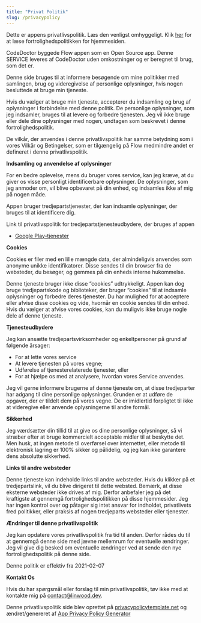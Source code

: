 ```yaml
---
title: "Privat Politik"
slug: /privacypolicy
---
```


Dette er appens privatlivspolitik. Læs den venligst omhyggeligt. Klik [her](https://go.linwood.dev/privacypolicy) for at læse fortrolighedspolitikken for hjemmesiden.

CodeDoctor byggede Flow appen som en Open Source app. Denne SERVICE leveres af CodeDoctor uden omkostninger og er beregnet til brug, som det er.

Denne side bruges til at informere besøgende om mine politikker med samlingen, brug og videregivelse af personlige oplysninger, hvis nogen besluttede at bruge min tjeneste.

Hvis du vælger at bruge min tjeneste, accepterer du indsamling og brug af oplysninger i forbindelse med denne politik. De personlige oplysninger, som jeg indsamler, bruges til at levere og forbedre tjenesten. Jeg vil ikke bruge eller dele dine oplysninger med nogen, undtagen som beskrevet i denne fortrolighedspolitik.

De vilkår, der anvendes i denne privatlivspolitik har samme betydning som i vores Vilkår og Betingelser, som er tilgængelig på Flow medmindre andet er defineret i denne privatlivspolitik.

**Indsamling og anvendelse af oplysninger**

For en bedre oplevelse, mens du bruger vores service, kan jeg kræve, at du giver os visse personligt identificerbare oplysninger. De oplysninger, som jeg anmoder om, vil blive opbevaret på din enhed, og indsamles ikke af mig på nogen måde.

Appen bruger tredjepartstjenester, der kan indsamle oplysninger, der bruges til at identificere dig.

Link til privatlivspolitik for tredjepartstjenesteudbydere, der bruges af appen

* [Google Play-tjenester](https://www.google.com/policies/privacy/)

**Cookies**

Cookies er filer med en lille mængde data, der almindeligvis anvendes som anonyme unikke identifikatorer. Disse sendes til din browser fra de websteder, du besøger, og gemmes på din enheds interne hukommelse.

Denne tjeneste bruger ikke disse “cookies” udtrykkeligt. Appen kan dog bruge tredjepartskode og biblioteker, der bruger “cookies” til at indsamle oplysninger og forbedre deres tjenester. Du har mulighed for at acceptere eller afvise disse cookies og vide, hvornår en cookie sendes til din enhed. Hvis du vælger at afvise vores cookies, kan du muligvis ikke bruge nogle dele af denne tjeneste.

**Tjenesteudbydere**

Jeg kan ansætte tredjepartsvirksomheder og enkeltpersoner på grund af følgende årsager:

* For at lette vores service
* At levere tjenesten på vores vegne;
* Udførelse af tjenesterelaterede tjenester, eller
* For at hjælpe os med at analysere, hvordan vores Service anvendes.

Jeg vil gerne informere brugerne af denne tjeneste om, at disse tredjeparter har adgang til dine personlige oplysninger. Grunden er at udføre de opgaver, der er tildelt dem på vores vegne. De er imidlertid forpligtet til ikke at videregive eller anvende oplysningerne til andre formål.

**Sikkerhed**

Jeg værdsætter din tillid til at give os dine personlige oplysninger, så vi stræber efter at bruge kommercielt acceptable midler til at beskytte det. Men husk, at ingen metode til overførsel over internettet, eller metode til elektronisk lagring er 100% sikker og pålidelig, og jeg kan ikke garantere dens absolutte sikkerhed.

**Links til andre websteder**

Denne tjeneste kan indeholde links til andre websteder. Hvis du klikker på et tredjepartslink, vil du blive dirigeret til dette websted. Bemærk, at disse eksterne websteder ikke drives af mig. Derfor anbefaler jeg på det kraftigste at gennemgå fortrolighedspolitikken på disse hjemmesider. Jeg har ingen kontrol over og påtager sig intet ansvar for indholdet, privatlivets fred politikker, eller praksis af nogen tredjeparts websteder eller tjenester.

**Ændringer til denne privatlivspolitik**

Jeg kan opdatere vores privatlivspolitik fra tid til anden. Derfor rådes du til at gennemgå denne side med jævne mellemrum for eventuelle ændringer. Jeg vil give dig besked om eventuelle ændringer ved at sende den nye fortrolighedspolitik på denne side.

Denne politik er effektiv fra 2021-02-07

**Kontakt Os**

Hvis du har spørgsmål eller forslag til min privatlivspolitik, tøv ikke med at kontakte mig på contact@linwood.dev.

Denne privatlivspolitik side blev oprettet på [privacypolicytemplate.net](https://privacypolicytemplate.net) og ændret/genereret af [App Privacy Policy Generator](https://app-privacy-policy-generator.nisrulz.com/)

